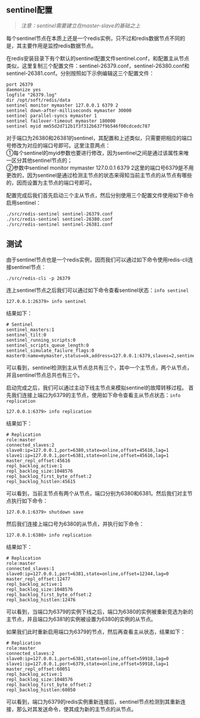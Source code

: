## sentinel配置

> *注意：sentinel需要建立在master-slave的基础之上*

每个sentinel节点在本质上还是一个redis实例，只不过和redis数据节点不同的是，其主要作用是监控redis数据节点。

在redis安装目录下有个默认的sentinel配置文件sentinel.conf，和配置主从节点类似，这里复制三个配置文件：sentinel-26379.conf，sentinel-26380.conf和sentinel-26381.conf。分别按照如下示例编辑这三个配置文件：

```
port 26379  
daemonize yes  
logfile "26379.log"  
dir /opt/soft/redis/data  
sentinel monitor mymaster 127.0.0.1 6379 2
sentinel down-after-milliseconds mymaster 30000  
sentinel parallel-syncs mymaster 1  
sentinel failover-timeout mymaster 180000
sentinel myid mm55d2d712b1f3f312b637f9b546f00cdcedc787
```

对于端口为26380和26381的sentinel，其配置和上述类似，只需要把相应的端口号修改为对应的端口号即可。这里注意两点：  
①每个sentinel的myid参数也要进行修改，因为sentinel之间是通过该属性来唯一区分其他sentinel节点的；     
②参数中sentinel monitor mymaster 127.0.0.1 6379 2这里的端口号6379是不用更改的，因为sentinel是通过检测主节点的状态来得知当前主节点的从节点有哪些的，因而设置为主节点的端口号即可。

配置完成后我们首先启动三个主从节点，然后分别使用三个配置文件使用如下命令启用sentinel：

```
./src/redis-sentinel sentinel-26379.conf
./src/redis-sentinel sentinel-26380.conf
./src/redis-sentinel sentinel-26381.conf
```


## 测试
由于sentinel节点也是一个redis实例，因而我们可以通过如下命令使用redis-cli连接sentinel节点：

```
./src/redis-cli -p 26379
```


连上sentinel节点之后我们可以通过如下命令查看sentinel状态：`info sentinel`

```
127.0.0.1:26379> info sentinel
```
结果如下：

```
# Sentinel
sentinel_masters:1
sentinel_tilt:0
sentinel_running_scripts:0
sentinel_scripts_queue_length:0
sentinel_simulate_failure_flags:0
master0:name=mymaster,status=ok,address=127.0.0.1:6379,slaves=2,sentinels=3
```

可以看到，sentinel检测到主从节点总共有三个，其中一个主节点，两个从节点，并且sentinel节点总共也有三个。


启动完成之后，我们可以通过主动下线主节点来模拟sentinel的故障转移过程。
首先我们连接上端口为6379的主节点，使用如下命令查看主从节点状态：`info replication`

```
127.0.0.1:6379> info replication
```

结果如下：

```
# Replication
role:master
connected_slaves:2
slave0:ip=127.0.0.1,port=6380,state=online,offset=45616,lag=1
slave1:ip=127.0.0.1,port=6381,state=online,offset=45616,lag=1
master_repl_offset:45616
repl_backlog_active:1
repl_backlog_size:1048576
repl_backlog_first_byte_offset:2
repl_backlog_histlen:45615
```

可以看到，当前主节点有两个从节点，端口分别为6380和6381。然后我们对主节点执行如下命令：

```
127.0.0.1:6379> shutdown save
```

然后我们连接上端口号为6380的从节点，并执行如下命令：

```
127.0.0.1:6380> info replication 
```
结果如下：

```
# Replication
role:master
connected_slaves:1
slave0:ip=127.0.0.1,port=6381,state=online,offset=12344,lag=0
master_repl_offset:12477
repl_backlog_active:1
repl_backlog_size:1048576
repl_backlog_first_byte_offset:2
repl_backlog_histlen:12476
```

可以看到，当端口为6379的实例下线之后，端口为6380的实例被重新竞选为新的主节点，并且端口为6381的实例被设置为6380的实例的从节点。

如果我们此时重新启用端口为6379的节点，然后再查看主从状态，结果如下：

```
# Replication
role:master
connected_slaves:2
slave0:ip=127.0.0.1,port=6381,state=online,offset=59918,lag=0
slave1:ip=127.0.0.1,port=6379,state=online,offset=59918,lag=1
master_repl_offset:60051
repl_backlog_active:1
repl_backlog_size:1048576
repl_backlog_first_byte_offset:2
repl_backlog_histlen:60050
```

可以看到，端口为6379的redis实例重新连接后，sentinel节点检测到其重新连接，那么对其发送命令，使其成为新的主节点的从节点。

